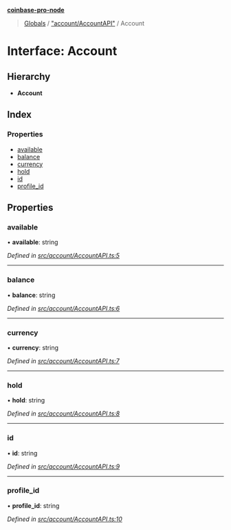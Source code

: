 **[coinbase-pro-node](../README.md)**

> [Globals](../globals.md) / ["account/AccountAPI"](../modules/_account_accountapi_.md) / Account

# Interface: Account

## Hierarchy

- **Account**

## Index

### Properties

- [available](_account_accountapi_.account.md#available)
- [balance](_account_accountapi_.account.md#balance)
- [currency](_account_accountapi_.account.md#currency)
- [hold](_account_accountapi_.account.md#hold)
- [id](_account_accountapi_.account.md#id)
- [profile_id](_account_accountapi_.account.md#profile_id)

## Properties

### available

• **available**: string

_Defined in [src/account/AccountAPI.ts:5](https://github.com/bennycode/coinbase-pro-node/blob/e6678df/src/account/AccountAPI.ts#L5)_

---

### balance

• **balance**: string

_Defined in [src/account/AccountAPI.ts:6](https://github.com/bennycode/coinbase-pro-node/blob/e6678df/src/account/AccountAPI.ts#L6)_

---

### currency

• **currency**: string

_Defined in [src/account/AccountAPI.ts:7](https://github.com/bennycode/coinbase-pro-node/blob/e6678df/src/account/AccountAPI.ts#L7)_

---

### hold

• **hold**: string

_Defined in [src/account/AccountAPI.ts:8](https://github.com/bennycode/coinbase-pro-node/blob/e6678df/src/account/AccountAPI.ts#L8)_

---

### id

• **id**: string

_Defined in [src/account/AccountAPI.ts:9](https://github.com/bennycode/coinbase-pro-node/blob/e6678df/src/account/AccountAPI.ts#L9)_

---

### profile_id

• **profile_id**: string

_Defined in [src/account/AccountAPI.ts:10](https://github.com/bennycode/coinbase-pro-node/blob/e6678df/src/account/AccountAPI.ts#L10)_
